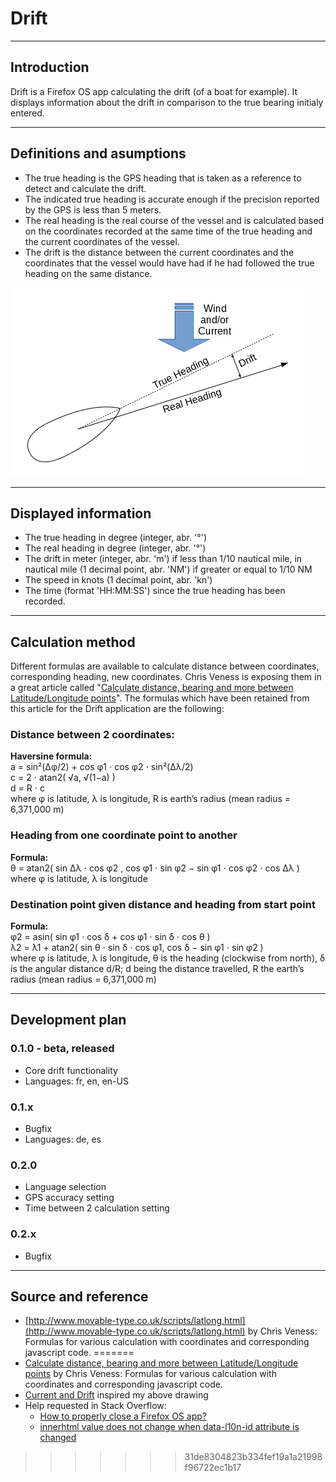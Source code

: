 # Drift

***

## Introduction
Drift is a Firefox OS app calculating the drift (of a boat for example). It displays information about the drift in comparison to the true bearing initialy entered.

***

## Definitions and asumptions
* The true heading is the GPS heading that is taken as a reference to detect and calculate the drift.
* The indicated true heading is accurate enough if the precision reported by the GPS is less than 5 meters.
* The real heading is the real course of the vessel and is calculated based on the coordinates recorded at the same time of the true heading and the current coordinates of the vessel.
* The drift is the distance between the current coordinates and the coordinates that the vessel would have had if he had followed the true heading on the same distance.

![](https://github.com/filjob/Drift/blob/master/doc/drift.png)

***

## Displayed information
* The true heading in degree (integer, abr. '°')
* The real heading in degree (integer, abr. '°')
* The drift in meter (integer, abr. 'm') if less than 1/10 nautical mile, in nautical mile (1 decimal point, abr. 'NM') if greater or equal to 1/10 NM
* The speed in knots (1 decimal point, abr. 'kn')
* The time (format 'HH:MM:SS') since the true heading has been recorded.

***

## Calculation method
Different formulas are available to calculate distance between coordinates, corresponding heading, new coordinates. Chris Veness is exposing them in a great article called "[Calculate distance, bearing and more between Latitude/Longitude points](http://www.movable-type.co.uk/scripts/latlong.html)". The formulas which have been retained from this article for the Drift application are the following:

### Distance between 2 coordinates:
**Haversine formula:**  
a = sin²(Δφ/2) + cos φ1 ⋅ cos φ2 ⋅ sin²(Δλ/2)  
c = 2 ⋅ atan2( √a, √(1−a) )  
d = R ⋅ c  
where φ is latitude, λ is longitude, R is earth’s radius (mean radius = 6,371,000 m)  

### Heading from one coordinate point to another
**Formula:**  
θ = atan2( sin Δλ ⋅ cos φ2 , cos φ1 ⋅ sin φ2 − sin φ1 ⋅ cos φ2 ⋅ cos Δλ )  
where φ is latitude, λ is longitude  

### Destination point given distance and heading from start point
**Formula:**  
φ2 = asin( sin φ1 ⋅ cos δ + cos φ1 ⋅ sin δ ⋅ cos θ )  
λ2 = λ1 + atan2( sin θ ⋅ sin δ ⋅ cos φ1, cos δ − sin φ1 ⋅ sin φ2 )  
where φ is latitude, λ is longitude, θ is the heading (clockwise from north), δ is the angular distance d/R; d being the distance travelled, R the earth’s radius (mean radius = 6,371,000 m)  

***

## Development plan
### 0.1.0 - beta, released
- Core drift functionality
- Languages: fr, en, en-US

### 0.1.x
- Bugfix
- Languages: de, es

### 0.2.0
- Language selection
- GPS accuracy setting
- Time between 2 calculation setting

### 0.2.x
- Bugfix

***

## Source and reference
* [http://www.movable-type.co.uk/scripts/latlong.html](http://www.movable-type.co.uk/scripts/latlong.html) by Chris Veness: Formulas for various calculation with coordinates and corresponding javascript code.
=======
* [Calculate distance, bearing and more between Latitude/Longitude points](http://www.movable-type.co.uk/scripts/latlong.html) by Chris Veness: Formulas for various calculation with coordinates and corresponding javascript code.
* [Current and Drift](http://www.plato.is/navigation/current_and_drift/) inspired my above drawing
* Help requested in Stack Overflow:
  + [How to properly close a Firefox OS app?](http://stackoverflow.com/questions/31076284/how-to-properly-close-a-firefox-os-app)
  + [innerhtml value does not change when data-l10n-id attribute is changed](http://stackoverflow.com/questions/30435230/innerhtml-value-does-not-change-when-data-l10n-id-attribute-is-changed)
>>>>>>> 31de8304823b334fef19a1a21998f96722ec1b17
